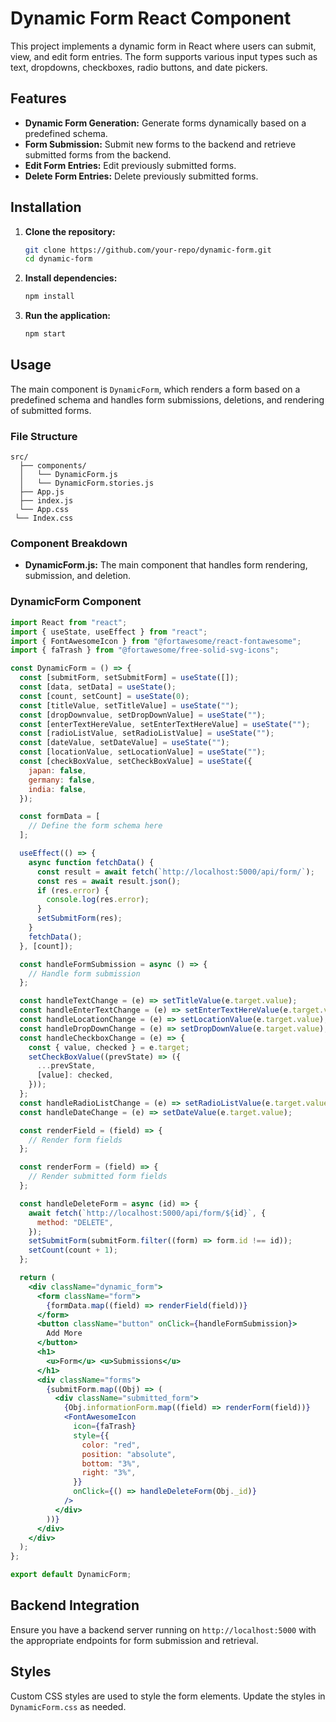 # Dynamic Form React Component

This project implements a dynamic form in React where users can submit, view, and edit form entries. The form supports various input types such as text, dropdowns, checkboxes, radio buttons, and date pickers.

## Features

- **Dynamic Form Generation:** Generate forms dynamically based on a predefined schema.
- **Form Submission:** Submit new forms to the backend and retrieve submitted forms from the backend.
- **Edit Form Entries:** Edit previously submitted forms.
- **Delete Form Entries:** Delete previously submitted forms.

## Installation

1. **Clone the repository:**
   ```bash
   git clone https://github.com/your-repo/dynamic-form.git
   cd dynamic-form
   ```

2. **Install dependencies:**
   ```bash
   npm install
   ```

3. **Run the application:**
   ```bash
   npm start
   ```

## Usage

The main component is `DynamicForm`, which renders a form based on a predefined schema and handles form submissions, deletions, and rendering of submitted forms.

### File Structure

```
src/
  ├── components/
  │   └── DynamicForm.js
  │   └── DynamicForm.stories.js
  ├── App.js
  ├── index.js
  └── App.css
 └── Index.css
```

### Component Breakdown

- **DynamicForm.js:** The main component that handles form rendering, submission, and deletion.

### DynamicForm Component

```jsx
import React from "react";
import { useState, useEffect } from "react";
import { FontAwesomeIcon } from "@fortawesome/react-fontawesome";
import { faTrash } from "@fortawesome/free-solid-svg-icons";

const DynamicForm = () => {
  const [submitForm, setSubmitForm] = useState([]);
  const [data, setData] = useState();
  const [count, setCount] = useState(0);
  const [titleValue, setTitleValue] = useState("");
  const [dropDownvalue, setDropDownValue] = useState("");
  const [enterTextHereValue, setEnterTextHereValue] = useState("");
  const [radioListValue, setRadioListValue] = useState("");
  const [dateValue, setDateValue] = useState("");
  const [locationValue, setLocationValue] = useState("");
  const [checkBoxValue, setCheckBoxValue] = useState({
    japan: false,
    germany: false,
    india: false,
  });

  const formData = [
    // Define the form schema here
  ];

  useEffect(() => {
    async function fetchData() {
      const result = await fetch(`http://localhost:5000/api/form/`);
      const res = await result.json();
      if (res.error) {
        console.log(res.error);
      }
      setSubmitForm(res);
    }
    fetchData();
  }, [count]);

  const handleFormSubmission = async () => {
    // Handle form submission
  };

  const handleTextChange = (e) => setTitleValue(e.target.value);
  const handleEnterTextChange = (e) => setEnterTextHereValue(e.target.value);
  const handleLocationChange = (e) => setLocationValue(e.target.value);
  const handleDropDownChange = (e) => setDropDownValue(e.target.value);
  const handleCheckboxChange = (e) => {
    const { value, checked } = e.target;
    setCheckBoxValue((prevState) => ({
      ...prevState,
      [value]: checked,
    }));
  };
  const handleRadioListChange = (e) => setRadioListValue(e.target.value);
  const handleDateChange = (e) => setDateValue(e.target.value);

  const renderField = (field) => {
    // Render form fields
  };

  const renderForm = (field) => {
    // Render submitted form fields
  };

  const handleDeleteForm = async (id) => {
    await fetch(`http://localhost:5000/api/form/${id}`, {
      method: "DELETE",
    });
    setSubmitForm(submitForm.filter((form) => form.id !== id));
    setCount(count + 1);
  };

  return (
    <div className="dynamic_form">
      <form className="form">
        {formData.map((field) => renderField(field))}
      </form>
      <button className="button" onClick={handleFormSubmission}>
        Add More
      </button>
      <h1>
        <u>Form</u> <u>Submissions</u>
      </h1>
      <div className="forms">
        {submitForm.map((Obj) => (
          <div className="submitted_form">
            {Obj.informationForm.map((field) => renderForm(field))}
            <FontAwesomeIcon
              icon={faTrash}
              style={{
                color: "red",
                position: "absolute",
                bottom: "3%",
                right: "3%",
              }}
              onClick={() => handleDeleteForm(Obj._id)}
            />
          </div>
        ))}
      </div>
    </div>
  );
};

export default DynamicForm;
```

## Backend Integration

Ensure you have a backend server running on `http://localhost:5000` with the appropriate endpoints for form submission and retrieval.

## Styles

Custom CSS styles are used to style the form elements. Update the styles in `DynamicForm.css` as needed.
